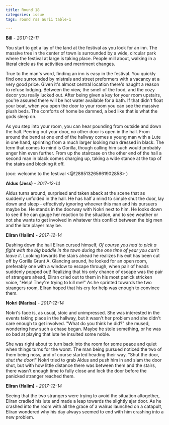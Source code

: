 ```yaml
---
title: Round 18
categories: issue
tags: round rss aurii table-1

---
```


**Bill** - *2017-12-11*

You start to get a lay of the land at the festival as you look for an inn. The massive tree in the center of town is surrounded by a wide, circular park where the festival at large is taking place. People mill about, walking in a literal circle as the activities and merriment changes. 

True to the man's word, finding an inn is easy in the festival. You quickly find one surrounded by mistrals and street preformers with a vacancy at a very good price. Given it's almost central location there's naught a reason to refuse lodging. Between the view, the smell of the food, and the cozy decor you really lucked out. After being given a key for your room upstairs, you're assured there will be hot water available for a bath. If that didn't float your boat, when you open the door to your room you can see the massive plush beds. The comforts of home be damned, a bed like that is what the gods sleep on.

As you step into your room, you can hear pounding from outside and down the hall. Peering out your door, no other door is open in the hall. From around the bend at one end of the hallway comes a young man with a Lute in one hand, sprinting from a much larger looking man dressed in black. The term that comes to mind is Gorilla, though calling him such would probably anger him even further. From up the staircase on the other end of the hall a second man in black comes charging up, taking a wide stance at the top of the stairs and blocking it off. 

(ooc: welcome to the festival <@!288513265661902858> )

**Aldus (Jess)** - *2017-12-14*

Aldus turns around, surprised and taken aback at the scene that as suddenly unfolded in the hall. He has half a mind to simple shut the door, lay down and sleep - effectively ignoring whoever this man and his pursuers maybe be. He stands in the doorway with Nokri next to him. He looks down to see if he can gauge her reaction to the situation, and to see weather or not she wants to get involved in whatever this conflict between the big men and the lute player may be.

**Eliran (Halim)** - *2017-12-14*

Dashing down the hall Eliran cursed himself, _Of course you had to pick a fight with the big baddie in the town during the one time of year you can't leave it_. Looking towards the stairs ahead he realizes his exit has been cut off by Gorilla Grunt A. Glancing around, he looked for an open room, preferably one with a window to escape through, when  pair of heads suddenly popped out! Realizing that his only chance of escape was the pair of strangers ahead,  Eliran cried out to them in his most panick stricken voice, "Help! They're trying to kill me!" As he sprinted towards the two strangers room, Eliran hoped that his cry for help was enough to convince them.

**Nokri (Marisa)** - *2017-12-14*

Nokri's face is, as usual, stoic and unimpressed. She was interested in the events taking place in the hallway, but it wasn't her problem and she didn't care enough to get involved. "What do you think he did?" she mused, wondering how such a chase began. Maybe he stole something, or he was so bad at playing that lute he insulted some noble.

She was right about to turn back into the room for some peace and quiet when things turns for the worst. The man being pursued noticed the two of them being nosy, and of course started heading their way.  "Shut the door, *shut the door*!" Nokri tried to grab Aldus and push him in and slam the door shut, but with how little distance there was between them and the stairs, there wasn't enough time to fully close and lock the door before the panicked stranger reached them.

**Eliran (Halim)** - *2017-12-14*

Seeing that the two strangers were trying to avoid the situation altogether, Eliran cradled his lute and made a leap towards the slightly ajar door. As he crashed into the room with all the grace of a walrus launched on a catapult, Eliran wondered why his day always seemed to end with him crashing into a new problem.



<!-- re.findall('a.*?(?=a|$)', t+'x') -->